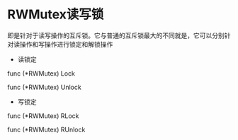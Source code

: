 # RWMutex读写锁

即是针对于读写操作的互斥锁。它与普通的互斥锁最大的不同就是，它可以分别针对读操作和写操作进行锁定和解锁操作

 - 读锁定

func (*RWMutex) Lock

func (*RWMutex) Unlock

 - 写锁定

func (*RWMutex) RLock

func (*RWMutex) RUnlock